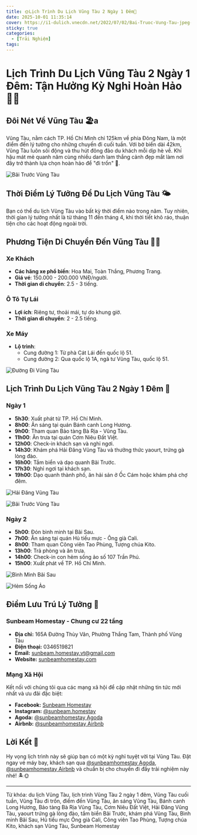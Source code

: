 ```yaml
---
title: 🌞Lịch Trình Du Lịch Vũng Tàu 2 Ngày 1 Đêm🌊
date: 2025-10-01 11:35:14
cover: https://i1-dulich.vnecdn.net/2022/07/02/Bai-Truoc-Vung-Tau-jpeg-4282-1-7949-8853-1656726927.jpg?w=0&h=0&q=100&dpr=1&fit=crop&s=UqjncBASWP8eV4B3QEmZwA
sticky: true
categories:
  - [Trải Nghiệm]
tags:
---
```


# Lịch Trình Du Lịch Vũng Tàu 2 Ngày 1 Đêm: Tận Hưởng Kỳ Nghỉ Hoàn Hảo 🌊🌞

## Đôi Nét Về Vũng Tàu 🏖️a

Vũng Tàu, nằm cách TP. Hồ Chí Minh chỉ 125km về phía Đông Nam, là một điểm đến lý tưởng cho những chuyến đi cuối tuần. Với bờ biển dài 42km, Vũng Tàu luôn sôi động và thu hút đông đảo du khách mỗi dịp hè về. Khí hậu mát mẻ quanh năm cùng nhiều danh lam thắng cảnh đẹp mắt làm nơi đây trở thành lựa chọn hoàn hảo để "đi trốn" 🌴.

![Bãi Trước Vũng Tàu](<https://6.img.izshop.vn/tv31/images/2(32).jpg> "Bãi Trước Vũng Tàu")

## Thời Điểm Lý Tưởng Để Du Lịch Vũng Tàu 🌤️

Bạn có thể du lịch Vũng Tàu vào bất kỳ thời điểm nào trong năm. Tuy nhiên, thời gian lý tưởng nhất là từ tháng 11 đến tháng 4, khi thời tiết khô ráo, thuận tiện cho các hoạt động ngoài trời.

## Phương Tiện Di Chuyển Đến Vũng Tàu 🚗🛵

### Xe Khách

- **Các hãng xe phổ biến**: Hoa Mai, Toàn Thắng, Phương Trang.
- **Giá vé**: 150.000 - 200.000 VNĐ/người.
- **Thời gian di chuyển**: 2.5 - 3 tiếng.

### Ô Tô Tự Lái

- **Lợi ích**: Riêng tư, thoải mái, tự do khung giờ.
- **Thời gian di chuyển**: 2 - 2.5 tiếng.

### Xe Máy

- **Lộ trình**:
  - Cung đường 1: Từ phà Cát Lái đến quốc lộ 51.
  - Cung đường 2: Qua quốc lộ 1A, ngã tư Vũng Tàu, quốc lộ 51.

![Đường Đi Vũng Tàu](https://vietnamvivu.com/wp-content/uploads/2022/09/cac-cung-duong-phuot-tu-sai-gon-di-vung-tau-1.jpg "Đường Đi Vũng Tàu")

## Lịch Trình Du Lịch Vũng Tàu 2 Ngày 1 Đêm 📅

### Ngày 1

- **5h30**: Xuất phát từ TP. Hồ Chí Minh.
- **8h00**: Ăn sáng tại quán Bánh canh Long Hương.
- **9h00**: Tham quan Bảo tàng Bà Rịa - Vũng Tàu.
- **11h00**: Ăn trưa tại quán Cơm Niêu Đất Việt.
- **12h00**: Check-in khách sạn và nghỉ ngơi.
- **14h30**: Khám phá Hải Đăng Vũng Tàu và thưởng thức yaourt, trứng gà lòng đào.
- **16h00**: Tắm biển và dạo quanh Bãi Trước.
- **17h30**: Nghỉ ngơi tại khách sạn.
- **19h00**: Dạo quanh thành phố, ăn hải sản ở Ốc Cám hoặc khám phá chợ đêm.

![Hải Đăng Vũng Tàu](https://ittpa.baria-vungtau.gov.vn/portal/editor/images/Anh%20tin%20du%20lich/shhj123456wtrwwrwwrw1212.jpg "Hải Đăng Vũng Tàu")
<br/>

![Bãi Trước Vũng Tàu](https://ik.imagekit.io/tvlk/blog/2023/09/bai-truoc-7.jpg?tr=dpr-2,w-675 "Bãi Trước Vũng Tàu")

### Ngày 2

- **5h00**: Đón bình minh tại Bãi Sau.
- **7h00**: Ăn sáng tại quán Hủ tiếu mực - Ông già Cali.
- **8h00**: Tham quan Công viên Tao Phùng, Tượng chúa Kito.
- **13h00**: Trả phòng và ăn trưa.
- **14h00**: Check-in con hẻm sống ảo số 107 Trần Phú.
- **15h00**: Xuất phát về TP. Hồ Chí Minh.

![Bình Minh Bãi Sau](https://chosaigon24h.vn/upload/images/ngam-binh-minh-tren-bien.jpg "Bình Minh Bãi Sau")
<br/>

![Hẻm Sống Ảo](https://vivu.net/uploads/2021/04/hem-song-ao-vung-tau.jpg "Hẻm Sống Ảo")

## Điểm Lưu Trú Lý Tưởng 🏨

### Sunbeam Homestay - Chung cư 22 tầng

- **Địa chỉ:** 165A Đường Thùy Vân, Phường Thắng Tam, Thành phố Vũng Tàu
- **Điện thoại:** 0346519821
- **Email:** sunbeam.homestay.vt@gmail.com
- **Website:** [sunbeamhomestay.com](http://sunbeamhomestay.com)

### Mạng Xã Hội

Kết nối với chúng tôi qua các mạng xã hội để cập nhật những tin tức mới nhất và ưu đãi đặc biệt:

- **Facebook:** [Sunbeam Homestay](http://www.facebook.com/sunbeamhomestay)
- **Instagram:** [@sunbeam.homestay](https://www.instagram.com/sunbeam.homestay)
- **Agoda:** [@sunbeamhomestay Agoda](https://www.agoda.com/vi-vn/seaview-50m-from-beach-2-bedrooms-bluesea/hotel/vung-tau-vn.html?ds=kJ0zn2gFOIAcm%2FzB)
- **Airbnb:** [@sunbeamhomestay Airbnb](https://airbnb.com/h/sunbeam-homestay)

## Lời Kết 🌺

Hy vọng lịch trình này sẽ giúp bạn có một kỳ nghỉ tuyệt vời tại Vũng Tàu. Đặt ngay vé máy bay, khách sạn qua [@sunbeamhomestay Agoda](https://www.agoda.com/vi-vn/seaview-50m-from-beach-2-bedrooms-bluesea/hotel/vung-tau-vn.html?ds=kJ0zn2gFOIAcm%2FzB), [@sunbeamhomestay Airbnb](https://airbnb.com/h/sunbeam-homestay) và chuẩn bị cho chuyến đi đầy trải nghiệm này nhé! 🏝️🌞

---

Từ khóa: du lịch Vũng Tàu, lịch trình Vũng Tàu 2 ngày 1 đêm, Vũng Tàu cuối tuần, Vũng Tàu đi trốn, điểm đến Vũng Tàu, ăn sáng Vũng Tàu, Bánh canh Long Hương, Bảo tàng Bà Rịa Vũng Tàu, Cơm Niêu Đất Việt, Hải Đăng Vũng Tàu, yaourt trứng gà lòng đào, tắm biển Bãi Trước, khám phá Vũng Tàu, Bình minh Bãi Sau, Hủ tiếu mực Ông già Cali, Công viên Tao Phùng, Tượng chúa Kito, khách sạn Vũng Tàu, Sunbeam Homestay
